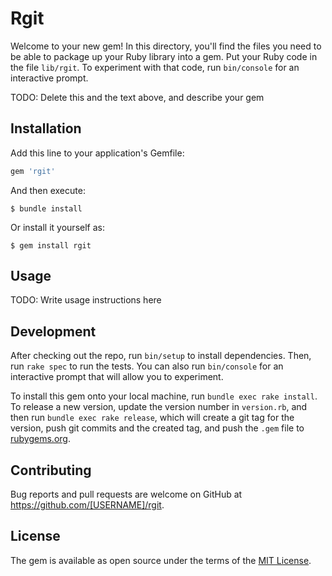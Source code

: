 # Rgit

Welcome to your new gem! In this directory, you'll find the files you need to be able to package up your Ruby library into a gem. Put your Ruby code in the file `lib/rgit`. To experiment with that code, run `bin/console` for an interactive prompt.

TODO: Delete this and the text above, and describe your gem

## Installation

Add this line to your application's Gemfile:

```ruby
gem 'rgit'
```

And then execute:

    $ bundle install

Or install it yourself as:

    $ gem install rgit

## Usage

TODO: Write usage instructions here

## Development

After checking out the repo, run `bin/setup` to install dependencies. Then, run `rake spec` to run the tests. You can also run `bin/console` for an interactive prompt that will allow you to experiment.

To install this gem onto your local machine, run `bundle exec rake install`. To release a new version, update the version number in `version.rb`, and then run `bundle exec rake release`, which will create a git tag for the version, push git commits and the created tag, and push the `.gem` file to [rubygems.org](https://rubygems.org).

## Contributing

Bug reports and pull requests are welcome on GitHub at https://github.com/[USERNAME]/rgit.

## License

The gem is available as open source under the terms of the [MIT License](https://opensource.org/licenses/MIT).
